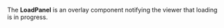 The **LoadPanel** is&nbsp;an&nbsp;overlay component notifying the viewer that loading is&nbsp;in&nbsp;progress.